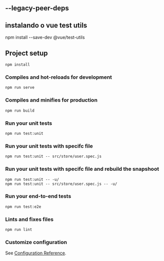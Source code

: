 ## --legacy-peer-deps

## instalando o vue test utils
npm install --save-dev @vue/test-utils

## Project setup
```
npm install
```

### Compiles and hot-reloads for development
```
npm run serve
```

### Compiles and minifies for production
```
npm run build
```

### Run your unit tests
```
npm run test:unit
```

### Run your unit tests with specifc file
```
npm run test:unit -- src/store/user.spec.js
```

### Run your unit tests with specifc file and rebuild the snapshoot
```
npm run test:unit -- -u/
npm run test:unit -- src/store/user.spec.js -- -u/
```

### Run your end-to-end tests
```
npm run test:e2e
```

### Lints and fixes files
```
npm run lint
```

### Customize configuration
See [Configuration Reference](https://cli.vuejs.org/config/).
